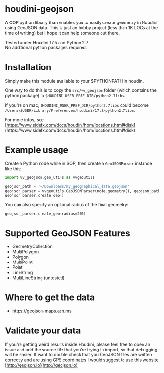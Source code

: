 # houdini-geojson
A OOP python library than enables you to easily create geometry in Houdini using GeoJSON data.
This is just an hobby project (less than 1K LOCs at the time of writing) but I hope it can help someone out there.

Tested under Houdini 17.5 and Python 2.7.
<br>
No additional python packages required.

# Installation
Simply make this module available to your $PYTHONPATH in houdini.

One way to do this is to copy the `src/vv_geojson` folder (which contains the python package) to `$HOUDINI_USER_PREF_DIR/python2.7libs`.

If you're on mac, `$HOUDINI_USER_PREF_DIR/python2.7libs` could become `/Users/$USER/Library/Preferences/houdini/17.5/python2.7libs`.

For more infos, see [https://www.sidefx.com/docs/houdini/hom/locations.html#disk](https://www.sidefx.com/docs/houdini/hom/locations.html#disk)

# Example usage
Create a Python node while in SOP,
 then create a `GeoJSONParser` instance like this:

```python
import vv_geojson.geo_utils as vvgeoutils

geojson_path = '~/Downloads/my_geographical_data.geojson'
geojson_parser = vvgeoutils.GeoJSONParser(node.geometry(), geojson_path)
geojson_parser.create_geo()
```

You can also specify an optional radius of the final geometry:

```
geojson_parser.create_geo(radius=200)
```

# Supported GeoJSON Features
- GeometryCollection
- MultiPolygon
- Polygon
- MultiPoint
- Point
- LineString
- MultiLineString (untested)


# Where to get the data
- https://geojson-maps.ash.ms

# Validate your data
If you're getting weird results inside Houdini, please feel free to open an issue and add the source file that you're trying to import, so that debugging will be easier. If want to double check that you GeoJSON files are written correctly and are using GPS coordinates I would suggest to use this website [http://geojson.io](http://geojson.io)
